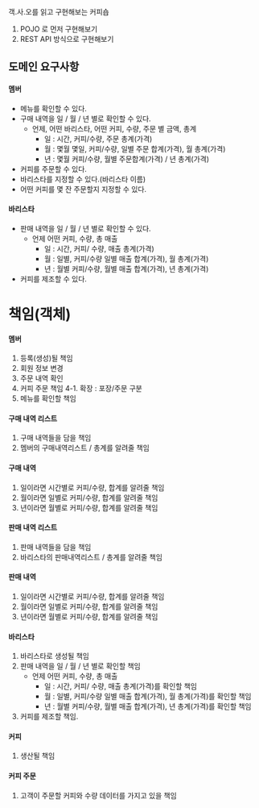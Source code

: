 객.사.오를 읽고 구현해보는 커피숍

1. POJO 로 먼저 구현해보기
2. REST API 방식으로 구현해보기

## 도메인 요구사항

#### 멤버 	
- 메뉴를 확인할 수 있다.
- 구매 내역을 일 / 월 / 년 별로 확인할 수 있다.
  - 언제, 어떤 바리스타, 어떤 커피, 수량, 주문 별 금액, 총계 
    - 일 : 시간, 커피/수량, 주문 총계(가격)
    - 월 : 몇월 몇일, 커피/수량, 일별 주문 합계(가격), 월 총계(가격)
    - 년 : 몇월 커피/수량, 월별 주문합계(가격) / 년 총계(가격)
- 커피를 주문할 수 있다.
- 바리스타를 지정할 수 있다.(바리스타 이름)
- 어떤 커피를 몇 잔 주문할지 지정할 수 있다.


#### 바리스타
- 판매 내역을 일 / 월 / 년 별로 확인할 수 있다.
   - 언제 어떤 커피, 수량, 총 매출
     - 일 : 시간, 커피/ 수량, 매출 총계(가격)
     - 월 : 일별, 커피/수량 일별 매출 합계(가격), 월 총계(가격)
     - 년 : 월별 커피/수량, 월별 매출 합계(가격), 년 총계(가격)
- 커피를 제조할 수 있다.


# 책임(객체)

#### 멤버
1. 등록(생성)될 책임
2. 회원 정보 변경
3. 주문 내역 확인
4. 커피 주문 책임
   4-1. 확장 : 포장/주문 구분
5. 메뉴를 확인할 책임

#### 구매 내역 리스트
1. 구매 내역들을 담을 책임
2. 멤버의 구매내역리스트 / 총계를 알려줄 책임

#### 구매 내역
1. 일이라면 시간별로 커피/수량, 합계를 알려줄 책임
2. 월이라면 일별로 커피/수량, 합계를 알려줄 책임
3. 년이라면 월별로 커피/수량, 합계를 알려줄 책임


#### 판매 내역 리스트
1. 판매 내역들을 담을 책임
2. 바리스타의 판매내역리스트 / 총계를 알려줄 책임

#### 판매 내역
1. 일이라면 시간별로 커피/수량, 합계를 알려줄 책임
2. 월이라면 일별로 커피/수량, 합계를 알려줄 책임
3. 년이라면 월별로 커피/수량, 합계를 알려줄 책임

#### 바리스타
1. 바리스타로 생성될 책임
2. 판매 내역을 일 / 월 / 년 별로 확인할 책임
   - 언제 어떤 커피, 수량, 총 매출
     - 일 : 시간, 커피/ 수량, 매출 총계(가격)를 확인할 책임
     - 월 : 일별, 커피/수량 일별 매출 합계(가격), 월 총계(가격)를 확인할 책임
     - 년 : 월별 커피/수량, 월별 매출 합계(가격), 년 총계(가격)를 확인할 책임
3. 커피를 제조할 책임.


#### 커피
1. 생산될 책임

#### 커피 주문
1. 고객이 주문할 커피와 수량 데이터를 가지고 있을 책임
